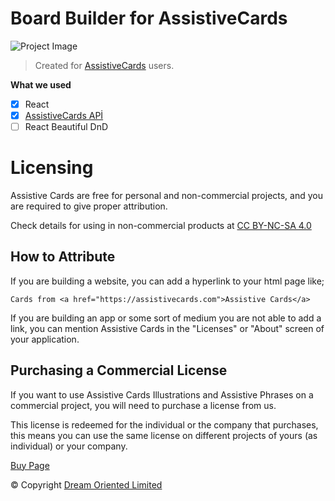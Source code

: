 # Board Builder for AssistiveCards

![Project Image](https://media.discordapp.net/attachments/727739492055777351/873937349476769843/unknown.png)

> Created for [AssistiveCards](https://assistivecards.com/) users.

__What we used__
- [x]  React
- [x] [AssistiveCards APİ](https://api.assistivecards.com/)
- [ ] React Beautiful DnD

# Licensing
Assistive Cards are free for personal and non-commercial projects, and you are required to give proper attribution.

Check details for using in non-commercial products at  [CC BY-NC-SA 4.0](https://creativecommons.org/licenses/by-nc-sa/4.0/)

## How to Attribute

If you are building a website, you can add a hyperlink to your html page like;

`Cards from <a href="https://assistivecards.com">Assistive Cards</a>`

If you are building an app or some sort of medium you are not able to add a link, you can mention Assistive Cards in the "Licenses" or "About" screen of your application.

## Purchasing a Commercial License

If you want to use Assistive Cards Illustrations and Assistive Phrases on a commercial project, you will need to purchase a license from us.

This license is redeemed for the individual or the company that purchases, this means you can use the same license on different projects of yours (as individual) or your company.

[Buy Page](https://assistivecards.com/licensing/)

&copy;  Copyright  [Dream Oriented Limited](http://dreamoriented.org/)